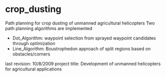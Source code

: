# crop_dusting
Path planning for crop dusting of unmanned agricultural helicopters
Two path planning algorithms are implemented
- Dot_Algorithm: waypoint selection from sprayed waypoint candidates through optimization
- Line_Algorithm: Boustrophedon approach of split regions based on obstacles/corners

last revision: 10/8/2009
project title: Development of unmanned helicopters for agricultural applications

